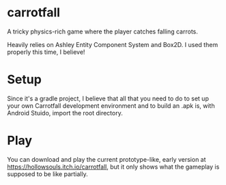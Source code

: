 # carrotfall
A tricky physics-rich game where the player catches falling carrots.

Heavily relies on Ashley Entity Component System and Box2D. I used them properly this time, I believe!

# Setup
Since it's a gradle project, I believe that all that you need to do to set up your own Carrotfall development environment and to build an .apk is, with Android Stuido, import the root directory.

# Play
You can download and play the current prototype-like, early version at https://hollowsouls.itch.io/carrotfall, but it only shows what the gameplay is supposed to be like partially.

